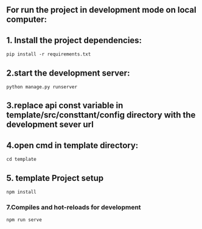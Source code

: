 ## For run the project in development mode on local computer:

## 1. Install the project dependencies:

```
pip install -r requirements.txt

```

## 2.start the development server:

```
python manage.py runserver

```

## 3.replace api const variable in template/src/consttant/config directory with the development sever url

## 4.open cmd in template directory:

```
cd template

```

## 5. template Project setup

```
npm install
```

### 7.Compiles and hot-reloads for development

```
npm run serve
```
